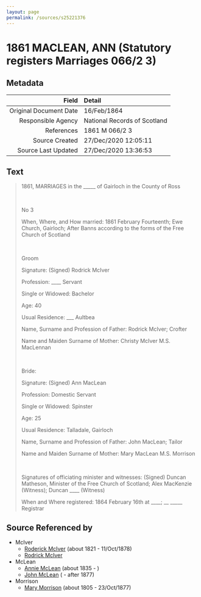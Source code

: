 ```yaml
---
layout: page
permalink: /sources/s25221376
---
```


# 1861 MACLEAN, ANN (Statutory registers Marriages 066/2 3)

## Metadata

Field | Detail
---:|:---
Original Document Date | 16/Feb/1864
Responsible Agency | National Records of Scotland
References | 1861 M 066/2 3
Source Created | 27/Dec/2020 12:05:11
Source Last Updated | 27/Dec/2020 13:36:53

## Text

> 1861, MARRIAGES in the _____ of Gairloch in the County of Ross
>
> <br/>
>
> No 3
>
> When, Where, and How married: 1861 February Fourteenth; Ewe Church, Gairloch; After Banns according to the forms of the Free Church of Scotland
>
> <br/>
>
> Groom
>
> Signature: (Signed) Rodrick McIver
>
> Profession: ____ Servant
>
> Single or Widowed: Bachelor
>
> Age: 40
>
> Usual Residence: ___ Aultbea
>
> Name, Surname and Profession of Father: Rodrick McIver; Crofter
>
> Name and Maiden Surname of Mother: Christy McIver M.S. MacLennan
>
> <br/>
>
> Bride:
>
> Signature: (Signed) Ann MacLean
>
> Profession: Domestic Servant
>
> Single or Widowed: Spinster
>
> Age: 25
>
> Usual Residence: Talladale, Gairloch
>
> Name, Surname and Profession of Father: John MacLean; Tailor
>
> Name and Maiden Surname of Mother: Mary MacLean M.S. Morrison
>
> <br/>
>
> Signatures of officiating minister and witnesses: (Signed) Duncan Matheson, Minister of the Free Church of Scotland; Alex MacKenzie (Witness); Duncan ____ (Witness)
>
> When and Where registered: 1864 February 16th at ____; __ _____ Registrar
>

## Source Referenced by

* McIver
  * [Roderick McIver](../people/@91038040@-roderick-mciver-b1821-d1878-10-11.md) (about 1821 - 11/Oct/1878)
  * [Rodrick McIver](../people/@53638178@-rodrick-mciver-b-d.md)
* McLean
  * [Annie McLean](../people/@68658880@-annie-mclean-b1835-d.md) (about 1835 - )
  * [John McLean](../people/@91397610@-john-mclean-b-d1877.md) ( - after 1877)
* Morrison
  * [Mary Morrison](../people/@18316154@-mary-morrison-b1805-d1877-10-23.md) (about 1805 - 23/Oct/1877)

